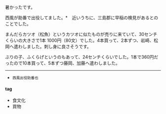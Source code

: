 暑かったです。

西風が助番で出役してました。*　近いうちに、三島郡に早稲の検見があるとのことでした。

まんだらカツオ（松魚）というカツオに似たものが売りに来ていて、30センチくらいの大きさで1本 1000円（80文）でした。4本買って、2本ずつ、岩崎、松岡へ遣わしました。刺し身に良さそうです。

ぶりの子、ふくらげというのもあって、24センチくらいでした。1本で360円だったので10本買って、5本ずつ藤岡、加藤へ遣わしました。

***

* `西風出役助番也`

#### tag
- 食文化
- 買物
